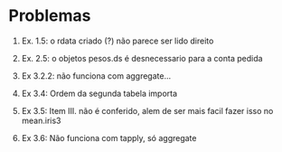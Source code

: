 Problemas
=========

1. Ex. 1.5: o rdata criado (?) não parece ser lido direito

2. Ex. 2.5: o objetos pesos.ds é desnecessario para a conta pedida

3. Ex 3.2.2: não funciona com aggregate...

4. Ex 3.4: Ordem da segunda tabela importa

5. Ex 3.5: Item III. não é conferido, alem de ser mais facil fazer isso no mean.iris3

6. Ex 3.6: Não funciona com tapply, só aggregate
